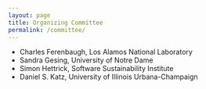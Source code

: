 ```yaml
---
layout: page
title: Organizing Committee
permalink: /committee/
---
```


- Charles Ferenbaugh, Los Alamos National Laboratory
- Sandra Gesing, University of Notre Dame 
- Simon Hettrick, Software Sustainability Institute
- Daniel S. Katz, University of Illinois Urbana-Champaign

